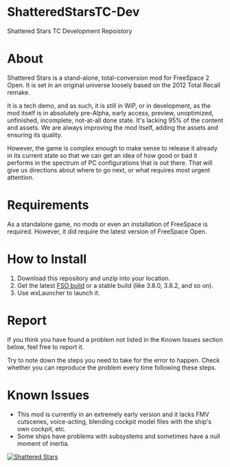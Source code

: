 # ShatteredStarsTC-Dev
Shattered Stars TC Development Repoistory

# About

Shattered Stars is a stand-alone, total-conversion mod for FreeSpace 2 Open. It is set in an original universe loosely based on the 2012 Total Recall remake.

It is a tech demo, and as such, it is still in WiP, or in development, as the mod itself is in absolutely pre-Alpha, early access, preview, unoptimized, unfinished, incomplete, not-at-all done state. It's lacking 95% of the content and assets. We are always improving the mod itself, adding the assets and ensuring its quality.

However, the game is complex enough to make sense to release it already in its current state so that we can get an idea of how good or bad it performs in the spectrum of PC configurations that is out there. That will give us directions about where to go next, or what requires most urgent attention.

# Requirements

As a standalone game, no mods or even an installation of FreeSpace is required. However, it did require the latest version of FreeSpace Open.

# How to Install

  1. Download this repository and unzip into your location.
  2. Get the latest [FSO build](http://www.hard-light.net/forums/index.php?board=173.0) or a stable build (like 3.8.0, 3.8.2, and so on).
  3. Use wxLauncher to launch it.

# Report

If you think you have found a problem not listed in the Known Issues section below, feel free to report it.

Try to note down the steps you need to take for the error to happen. Check whether you can reproduce the problem every time following these steps.

# Known Issues

  * This mod is currently in an extremely early version and it lacks FMV cutscenes, voice-acting, blending cockpit model files with the ship's own cockpit, etc.
  * Some ships have problems with subsystems and sometimes have a null moment of inertia.

<a href="http://www.moddb.com/mods/shattered-stars" title="View Shattered Stars on Mod DB"><img src="http://button.moddb.com/popularity/medium/mods/28548.png" alt="Shattered Stars"></a>
